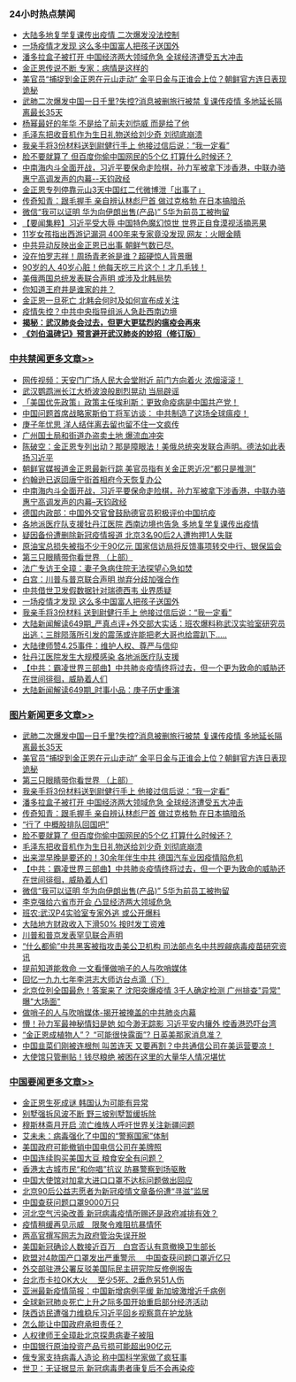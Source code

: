 <div class="catlist">
<h3>24小时热点禁闻</h3>
<ul>
<li><a href="https://github.com/fqnews/bnews/blob/master/cbnews/20200426/1319449.md">大陆多地复学复课传出疫情 二次爆发没法控制</a></li>
<li><a href="https://github.com/fqnews/bnews/blob/master/cbnews/20200426/1319663.md">一场疫情才发现 这么多中国富人把孩子送国外</a></li>
<li><a href="https://github.com/fqnews/bnews/blob/master/topimagenews/20200426/1319644.md">潘多拉盒子被打开 中国经济两大领域危急 全球经济遭受五大冲击</a></li>
<li><a href="https://github.com/fqnews/bnews/blob/master/worldnews/20200426/1319499.md">金正恩传说不断 专家：病情是这样的</a></li>
<li><a href="https://github.com/fqnews/bnews/blob/master/topimagenews/20200426/1319751.md">美官员“捕捉到金正恩在元山走动” 金平日金与正谁会上位？朝鲜官方连日表现诡秘</a></li>
<li><a href="https://github.com/fqnews/bnews/blob/master/topimagenews/20200426/1319789.md">武肺二次爆发中国一日千里?失控?消息被删旅行被禁 复课传疫情 多地延长隔离最长35天</a></li>
<li><a href="https://github.com/fqnews/bnews/blob/master/yule/20200426/1319571.md">杨幂最好的年华 不是给了前夫刘恺威 而是给了他</a></li>
<li><a href="https://github.com/fqnews/bnews/blob/master/topimagenews/20200426/1319618.md">毛泽东把收音机作为生日礼物送给刘少奇 刘彻底崩溃</a></li>
<li><a href="https://github.com/fqnews/bnews/blob/master/topimagenews/20200426/1319701.md">我亲手将3份材料送到尉健行手上 他接过信后说：“我一定看”</a></li>
<li><a href="https://github.com/fqnews/bnews/blob/master/topimagenews/20200426/1319619.md">脸不要就算了 但百度你偷中国网民的5个亿 打算什么时候还？</a></li>
<li><a href="https://github.com/fqnews/bnews/blob/master/cbnews/20200427/1319840.md">中南海内斗全面开战，习近平要保命走险棋，孙力军被拿下涉香港，中联办骆惠宁高调发声的内幕--天钧政经</a></li>
<li><a href="https://github.com/fqnews/bnews/blob/master/baitai/20200426/1319681.md">金正恩专列停靠元山3天中国红二代微博泄「出事了」</a></li>
<li><a href="https://github.com/fqnews/bnews/blob/master/topimagenews/20200426/1319627.md">传奇知青：跟毛握手 亲自辨认林彪尸首 做过克格勃 在日本搞暗杀</a></li>
<li><a href="https://github.com/fqnews/bnews/blob/master/topimagenews/20200426/1319517.md">微信“我可以证明 华为向伊朗出售(产品)” 5华为前员工被拘留</a></li>
<li><a href="https://github.com/fqnews/bnews/blob/master/comments/20200426/1319630.md">【要闻集粹】习近平受大辱 中国特色魔幻惊世 世界正自食漠视活摘恶果</a></li>
<li><a href="https://github.com/fqnews/bnews/blob/master/funmedia/20200426/1319604.md">11岁女孩指出西游记漏洞 400年来专家竟没发现 网友：火眼金睛</a></li>
<li><a href="https://github.com/fqnews/bnews/blob/master/comments/20200426/1319510.md">中共异动反映出金正恩已出事 朝鲜气数已尽.</a></li>
<li><a href="https://github.com/fqnews/bnews/blob/master/yule/20200427/1319827.md">没在怕罗志祥！周扬青老爸是谁？超硬惊人背景曝</a></li>
<li><a href="https://github.com/fqnews/bnews/blob/master/health/20200426/1319501.md">90岁的人 40岁心脏！他每天吃三片这个！才几毛钱！</a></li>
<li><a href="https://github.com/fqnews/bnews/blob/master/worldnews/20200426/1319674.md">美俄两国总统发表联合声明 或涉及北韩局势</a></li>
<li><a href="https://github.com/fqnews/bnews/blob/master/lifebaike/20200426/1319699.md">你知道王府井是谁家的井？</a></li>
<li><a href="https://github.com/fqnews/bnews/blob/master/worldnews/20200426/1319660.md">金正恩一旦死亡 北韩会何时及如何宣布成关注</a></li>
<li><a href="https://github.com/fqnews/bnews/blob/master/cbnews/20200426/1319492.md">疫情失控？中共中央指导组派人急赴西南边境</a></li>
<li><b><a href="https://github.com/fqnews/bnews/blob/master/comments/20200211/1275071.md" target="_blank">揭秘：武汉肺炎会过去，但更大更猛烈的瘟疫会再来</a></b></li>
<li><b><a href="https://github.com/fqnews/bnews/blob/master/comments/20200207/1272816.md" target="_blank">《刘伯温碑记》预言避开武汉肺炎的妙招（修订版）</a></b></li>
</ul>
</div>

<div class="catlist">
<h3><a href="https://github.com/fqnews/bnews/blob/master/cbnews/" target="_blank">中共禁闻</a><span><a href="https://github.com/fqnews/bnews/blob/master/cbnews/" target="_blank" rel="nofollow">更多文章>></a></span></h3>
<ul>
<li><a href="https://github.com/fqnews/bnews/blob/master/cbnews/20200427/1319922.md" target="_blank">网传视频：天安门广场人民大会堂附近 前门方向着火 浓烟滚滚！</a></li>
<li><a href="https://github.com/fqnews/bnews/blob/master/cbnews/20200427/1319918.md" target="_blank">武汉鹦鹉洲长江大桥波浪般剧烈晃动 当局辟谣</a></li>
<li><a href="https://github.com/fqnews/bnews/blob/master/cbnews/20200427/1319588.md" target="_blank">「美国优先政策」政策主任埃利斯：更致命疫病是中国共产党！</a></li>
<li><a href="https://github.com/fqnews/bnews/blob/master/cbnews/20200427/1319590.md" target="_blank">中国问题首席战略家斯伯丁将军访谈： 中共制造了这场全球瘟疫！</a></li>
<li><a href="https://github.com/fqnews/bnews/blob/master/cbnews/20200427/1319888.md" target="_blank">庚子年忧思 洋人结伴离去留也留不住一文疯传</a></li>
<li><a href="https://github.com/fqnews/bnews/blob/master/cbnews/20200427/1319866.md" target="_blank">广州国土局和街道办盗卖土地 爆流血冲突</a></li>
<li><a href="https://github.com/fqnews/bnews/blob/master/cbnews/20200427/1319864.md" target="_blank">陈破空：金正恩专列出动？那是障眼法！美俄总统突发联合声明。德法如此表扬习近平</a></li>
<li><a href="https://github.com/fqnews/bnews/blob/master/cbnews/20200427/1319857.md" target="_blank">朝鲜官媒报道金正恩最新行踪 美官员指有关金正恩近况“都只是推测”</a></li>
<li><a href="https://github.com/fqnews/bnews/blob/master/cbnews/20200427/1319856.md" target="_blank">约翰逊已返回唐宁街首相府今天恢复办公</a></li>
<li><a href="https://github.com/fqnews/bnews/blob/master/cbnews/20200427/1319840.md" target="_blank">中南海内斗全面开战，习近平要保命走险棋，孙力军被拿下涉香港，中联办骆惠宁高调发声的内幕&#8211;天钧政经</a></li>
<li><a href="https://github.com/fqnews/bnews/blob/master/cbnews/20200427/1319809.md" target="_blank">德国内政部：中国外交官曾鼓励德官员积极评价中国抗疫</a></li>
<li><a href="https://github.com/fqnews/bnews/blob/master/cbnews/20200426/1319783.md" target="_blank">各地派医疗队支援牡丹江医院 西南边境也告急 多地复学复课传出疫情</a></li>
<li><a href="https://github.com/fqnews/bnews/blob/master/cbnews/20200426/1319771.md" target="_blank">疑因备份遭删除新冠疫情报道 北京3名90后2人遭拘押1人失联</a></li>
<li><a href="https://github.com/fqnews/bnews/blob/master/cbnews/20200426/1319747.md" target="_blank">原油宝总损失被指不少于90亿元 国家信访局将反馈事项转交中行、银保监会</a></li>
<li><a href="https://github.com/fqnews/bnews/blob/master/comments/20200426/1319648.md" target="_blank">第三只眼睛带你看世界 （上部）</a></li>
<li><a href="https://github.com/fqnews/bnews/blob/master/cbnews/20200426/1319695.md" target="_blank">法广专访王全璋：妻子急病住院无法探望心急如焚</a></li>
<li><a href="https://github.com/fqnews/bnews/blob/master/cbnews/20200426/1319688.md" target="_blank">白宫：川普与普京联合声明 抛弃分歧加强合作</a></li>
<li><a href="https://github.com/fqnews/bnews/blob/master/cbnews/20200426/1319668.md" target="_blank">中共借世卫发假数据针对瑞德西韦 业界质疑</a></li>
<li><a href="https://github.com/fqnews/bnews/blob/master/cbnews/20200426/1319663.md" target="_blank">一场疫情才发现 这么多中国富人把孩子送国外</a></li>
<li><a href="https://github.com/fqnews/bnews/blob/master/cbnews/20200426/1319641.md" target="_blank">我亲手将3份材料 送到尉健行手上 他接过信后说：“我一定看”</a></li>
<li><a href="https://github.com/fqnews/bnews/blob/master/cbnews/20200426/1319639.md" target="_blank">大陆新闻解读649期_严真点评+外交部大实话：班农爆料称武汉实验室研究员出逃；三胖陨落所引发的震荡或许能把老大哥也给震趴下&#8230;..</a></li>
<li><a href="https://github.com/fqnews/bnews/blob/master/cbnews/20200426/1319637.md" target="_blank">大陆律师赞4.25事件：维护人权、尊严与信仰</a></li>
<li><a href="https://github.com/fqnews/bnews/blob/master/cbnews/20200426/1319620.md" target="_blank">牡丹江医院发生大规模感染 各地派医疗队支援</a></li>
<li><a href="https://github.com/fqnews/bnews/blob/master/comments/20200426/1319591.md" target="_blank">【中共：霸凌世界三部曲】中共肺炎疫情终将过去，但一个更为致命的威胁还在世间徘徊，威胁着人们</a></li>
<li><a href="https://github.com/fqnews/bnews/blob/master/cbnews/20200426/1319597.md" target="_blank">大陆新闻解读649期_时事小品：庚子历史重演</a></li>

</ul>
</div>
<div class="catlist">
<h3><a href="https://github.com/fqnews/bnews/blob/master/topimagenews/" target="_blank">图片新闻</a><span><a href="https://github.com/fqnews/bnews/blob/master/topimagenews/" target="_blank" rel="nofollow">更多文章>></a></span></h3>
<ul>
<li><a href="https://github.com/fqnews/bnews/blob/master/topimagenews/20200426/1319789.md" target="_blank">武肺二次爆发中国一日千里?失控?消息被删旅行被禁 复课传疫情 多地延长隔离最长35天</a></li>
<li><a href="https://github.com/fqnews/bnews/blob/master/topimagenews/20200426/1319751.md" target="_blank">美官员“捕捉到金正恩在元山走动” 金平日金与正谁会上位？朝鲜官方连日表现诡秘</a></li>
<li><a href="https://github.com/fqnews/bnews/blob/master/comments/20200426/1319648.md" target="_blank">第三只眼睛带你看世界 （上部）</a></li>
<li><a href="https://github.com/fqnews/bnews/blob/master/topimagenews/20200426/1319701.md" target="_blank">我亲手将3份材料送到尉健行手上 他接过信后说：“我一定看”</a></li>
<li><a href="https://github.com/fqnews/bnews/blob/master/topimagenews/20200426/1319644.md" target="_blank">潘多拉盒子被打开 中国经济两大领域危急 全球经济遭受五大冲击</a></li>
<li><a href="https://github.com/fqnews/bnews/blob/master/topimagenews/20200426/1319627.md" target="_blank">传奇知青：跟毛握手 亲自辨认林彪尸首 做过克格勃 在日本搞暗杀</a></li>
<li><a href="https://github.com/fqnews/bnews/blob/master/topimagenews/20200426/1319626.md" target="_blank">“行了 中概股排队回国吧”</a></li>
<li><a href="https://github.com/fqnews/bnews/blob/master/topimagenews/20200426/1319619.md" target="_blank">脸不要就算了 但百度你偷中国网民的5个亿 打算什么时候还？</a></li>
<li><a href="https://github.com/fqnews/bnews/blob/master/topimagenews/20200426/1319618.md" target="_blank">毛泽东把收音机作为生日礼物送给刘少奇 刘彻底崩溃</a></li>
<li><a href="https://github.com/fqnews/bnews/blob/master/topimagenews/20200426/1319608.md" target="_blank">出来混早晚是要还的！30余年伴生中共 德国汽车业因疫情陷危机</a></li>
<li><a href="https://github.com/fqnews/bnews/blob/master/comments/20200426/1319591.md" target="_blank">【中共：霸凌世界三部曲】中共肺炎疫情终将过去，但一个更为致命的威胁还在世间徘徊，威胁着人们</a></li>
<li><a href="https://github.com/fqnews/bnews/blob/master/topimagenews/20200426/1319517.md" target="_blank">微信“我可以证明 华为向伊朗出售(产品)” 5华为前员工被拘留</a></li>
<li><a href="https://github.com/fqnews/bnews/blob/master/topimagenews/20200426/1319418.md" target="_blank">李克强给六省市开会 凸显经济两大领域危急</a></li>
<li><a href="https://github.com/fqnews/bnews/blob/master/topimagenews/20200426/1319417.md" target="_blank">班农:武汉P4实验室专家外逃 或公开爆料</a></li>
<li><a href="https://github.com/fqnews/bnews/blob/master/topimagenews/20200426/1319416.md" target="_blank">大陆地方财政收入下滑50% 按时发工资难</a></li>
<li><a href="https://github.com/fqnews/bnews/blob/master/topimagenews/20200426/1319415.md" target="_blank">川普和普京发表罕见联合声明</a></li>
<li><a href="https://github.com/fqnews/bnews/blob/master/topimagenews/20200426/1319414.md" target="_blank">“什么都偷”中共黑客被指攻击美公卫机构 司法部点名中共觊觎病毒疫苗研究资讯</a></li>
<li><a href="https://github.com/fqnews/bnews/blob/master/topimagenews/20200426/1319410.md" target="_blank">提前知道能救命 一文看懂做哨子的人与吹哨媒体</a></li>
<li><a href="https://github.com/fqnews/bnews/blob/master/comments/20200425/1319181.md" target="_blank">回忆一九九七年李洪志大师访台点滴（下）</a></li>
<li><a href="https://github.com/fqnews/bnews/blob/master/topimagenews/20200425/1319274.md" target="_blank">北京位列全国最危！答案来了 沈阳突爆疫情 3千人确定检测 广州排查&quot;异常&quot; 曝&quot;大场面&quot;</a></li>
<li><a href="https://github.com/fqnews/bnews/blob/master/comments/20200425/1319264.md" target="_blank">做哨子的人与吹哨媒体-揭开被掩盖的中共肺炎内幕</a></li>
<li><a href="https://github.com/fqnews/bnews/blob/master/topimagenews/20200425/1319260.md" target="_blank">懵！孙力军最神秘情妇是她 如今渺无踪影 习近平安内攘外 控香港恐吓台湾</a></li>
<li><a href="https://github.com/fqnews/bnews/blob/master/topimagenews/20200425/1319188.md" target="_blank">“金正恩成植物人”？ “可能很快露面”? 日英美那家消息准？</a></li>
<li><a href="https://github.com/fqnews/bnews/blob/master/topimagenews/20200425/1319144.md" target="_blank">中国韭菜们刚被连根刨 叫苦连天 又要再割？中共通信公司在美运营要凉！</a></li>
<li><a href="https://github.com/fqnews/bnews/blob/master/topimagenews/20200425/1318989.md" target="_blank">大使馆只管删贴！钱尽粮绝 被困在这里的大量华人情况堪忧</a></li>

</ul>
</div>
<div class="catlist">
<h3><a href="https://github.com/fqnews/bnews/blob/master/headline/" target="_blank">中国要闻</a><span><a href="https://github.com/fqnews/bnews/blob/master/headline/" target="_blank" rel="nofollow">更多文章>></a></span></h3>
<ul>
<li><a href="https://github.com/fqnews/bnews/blob/master/headline/20200427/1319843.md" target="_blank">金正恩生死成谜 韩国认为可能有异常</a></li>
<li><a href="https://github.com/fqnews/bnews/blob/master/headline/20200427/1319833.md" target="_blank">别墅强拆风波不断 野三坡别墅暂缓拆除</a></li>
<li><a href="https://github.com/fqnews/bnews/blob/master/headline/20200427/1319832.md" target="_blank">穆斯林斋月开启 流亡维族人呼吁世界关注新疆问题</a></li>
<li><a href="https://github.com/fqnews/bnews/blob/master/headline/20200427/1319831.md" target="_blank">艾未未：病毒强化了中国的“警察国家”体制</a></li>
<li><a href="https://github.com/fqnews/bnews/blob/master/headline/20200427/1319830.md" target="_blank">美国政府可能撤销中国电信公司在美牌照</a></li>
<li><a href="https://github.com/fqnews/bnews/blob/master/headline/20200427/1319829.md" target="_blank">中国连续购买美国大豆 粮食安全有问题？</a></li>
<li><a href="https://github.com/fqnews/bnews/blob/master/headline/20200427/1319813.md" target="_blank">香港太古城市民“和你唱”抗议 防暴警察到场驱散</a></li>
<li><a href="https://github.com/fqnews/bnews/blob/master/headline/20200427/1319810.md" target="_blank">中国大使馆对加拿大进口口罩不达标问题做出回应</a></li>
<li><a href="https://github.com/fqnews/bnews/blob/master/headline/20200426/1319791.md" target="_blank">北京90后公益志愿者为新冠疫情文章备份遭“寻滋”监居</a></li>
<li><a href="https://github.com/fqnews/bnews/blob/master/headline/20200426/1319790.md" target="_blank">中国查获问题口罩9000万只</a></li>
<li><a href="https://github.com/fqnews/bnews/blob/master/headline/20200426/1319787.md" target="_blank">河北空气污染改善 新冠病毒疫情所赐还是政府减排有效？</a></li>
<li><a href="https://github.com/fqnews/bnews/blob/master/headline/20200426/1319781.md" target="_blank">疫情稍缓再见示威　限聚令难阻抗暴情怀</a></li>
<li><a href="https://github.com/fqnews/bnews/blob/master/headline/20200426/1319780.md" target="_blank">两高官撰写网志为政府管治失误开脱</a></li>
<li><a href="https://github.com/fqnews/bnews/blob/master/headline/20200426/1319779.md" target="_blank">美国新冠确诊人数接近百万　白宫否认有意撤换卫生部长</a></li>
<li><a href="https://github.com/fqnews/bnews/blob/master/headline/20200426/1319760.md" target="_blank">欧盟对4款国产口罩发出严重警示　 中国查获问题口罩近亿只</a></li>
<li><a href="https://github.com/fqnews/bnews/blob/master/headline/20200426/1319759.md" target="_blank">外交部驻港公署反驳美国际民主研究院反修例报告</a></li>
<li><a href="https://github.com/fqnews/bnews/blob/master/headline/20200426/1319758.md" target="_blank">台北市卡拉OK大火　 至少5死、2垂危另51人伤</a></li>
<li><a href="https://github.com/fqnews/bnews/blob/master/headline/20200426/1319754.md" target="_blank">亚洲最新疫情简报：中国新增病例平缓 新加坡激增近千病例</a></li>
<li><a href="https://github.com/fqnews/bnews/blob/master/headline/20200426/1319749.md" target="_blank">全球新冠肺炎死亡上升之际多国开始重启部分经济活动</a></li>
<li><a href="https://github.com/fqnews/bnews/blob/master/headline/20200426/1319717.md" target="_blank">陕西访民遭强力维稳斥习近平回乡视察意在护龙脉</a></li>
<li><a href="https://github.com/fqnews/bnews/blob/master/headline/20200426/1319683.md" target="_blank">怎么能让中国政府承担责任？</a></li>
<li><a href="https://github.com/fqnews/bnews/blob/master/headline/20200426/1319677.md" target="_blank">人权律师王全璋赴北京探患病妻子被阻</a></li>
<li><a href="https://github.com/fqnews/bnews/blob/master/headline/20200426/1319664.md" target="_blank">中国银行原油投资产品亏损可能超出90亿元</a></li>
<li><a href="https://github.com/fqnews/bnews/blob/master/headline/20200426/1319331.md" target="_blank">俄专家支持病毒人造论 称中国科学家做了疯狂事</a></li>
<li><a href="https://github.com/fqnews/bnews/blob/master/headline/20200426/1319330.md" target="_blank">世卫：无证据显示 新冠病毒患者康复后不会再染疫</a></li>

</ul>
</div>